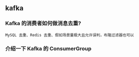 ## kafka

### Kafka 的消费者如何做消息去重?

    MySQL 去重、Redis 去重、假如场景量极大且允许误判，布隆过滤器也可以

### 介绍一下 Kafka 的 ConsumerGroup

###

